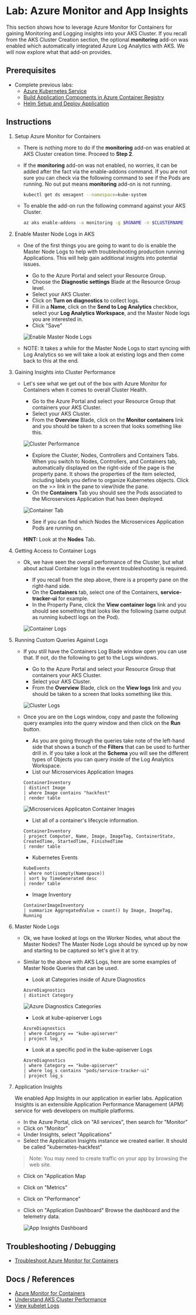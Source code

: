 # Lab: Azure Monitor and App Insights

This section shows how to leverage Azure Monitor for Containers for gaining Monitoring and Logging insights into your AKS Cluster. If you recall from the AKS Cluster Creation section, the optional **monitoring** add-on was enabled which automatically integrated Azure Log Analytics with AKS. We will now explore what that add-on provides.

## Prerequisites

* Complete previous labs:
    * [Azure Kubernetes Service](../../create-aks-cluster/README.md)
    * [Build Application Components in Azure Container Registry](../../build-application/README.md)
    * [Helm Setup and Deploy Application](../../helm-setup-deploy/README.md)

## Instructions

1. Setup Azure Monitor for Containers

    * There is nothing more to do if the **monitoring** add-on was enabled at AKS Cluster creation time. Proceed to **Step 2**.
    * If the **monitoring** add-on was not enabled, no worries, it can be added after the fact via the enable-addons command. If you are not sure you can check via the following command to see if the Pods are running. No out put means **monitoring** add-on is not running.

        ```bash
        kubectl get ds omsagent --namespace=kube-system
        ```
    * To enable the add-on run the following command against your AKS Cluster.

        ```bash
        az aks enable-addons -a monitoring -g $RGNAME -n $CLUSTERNAME
        ```

2. Enable Master Node Logs in AKS

    * One of the first things you are going to want to do is enable the Master Node Logs to help with troubleshooting production running Applications. This will help gain additional insights into potential issues.
        * Go to the Azure Portal and select your Resource Group.
        * Choose the **Diagnostic settings** Blade at the Resource Group level.
        * Select your AKS Cluster.
        * Click on **Turn on diagnostics** to collect logs.
        * Fill in a **Name**, click on the **Send to Log Analytics** checkbox, select your **Log Analytics Workspace**, and the Master Node logs you are interested in.
        * Click "Save"

        ![Enable Master Node Logs](enable-masternode-logs.png "Enable Master Node Logs")

    * NOTE: It takes a while for the Master Node Logs to start syncing with Log Analytics so we will take a look at existing logs and then come back to this at the end.

3. Gaining Insights into Cluster Performance

    * Let's see what we get out of the box with Azure Monitor for Containers when it comes to overall Cluster Health.
        * Go to the Azure Portal and select your Resource Group that containers your AKS Cluster.
        * Select your AKS Cluster.
        * From the **Overview** Blade, click on the **Monitor containers** link and you should be taken to a screen that looks something like this.

        ![Cluster Performance](aks-cluster-performance.png "Cluster Performance")

        * Explore the Cluster, Nodes, Controllers and Containers Tabs. When you switch to Nodes, Controllers, and Containers tab, automatically displayed on the right-side of the page is the property pane. It shows the properties of the item selected, including labels you define to organize Kubernetes objects. Click on the >> link in the pane to view\hide the pane.
        * On the **Containers** Tab you should see the Pods associated to the Microservices Application that has been deployed.

        ![Container Tab](containers-tab.png "Containers Tab")

        * See if you can find which Nodes the Microservices Application Pods are running on.

        **HINT:** Look at the **Nodes** Tab.

4. Getting Access to Container Logs

    * Ok, we have seen the overall performance of the Cluster, but what about actual Container logs in the event troubleshooting is required.
        * If you recall from the step above, there is a property pane on the right-hand side.
        * On the **Containers** tab, select one of the Containers, **service-tracker-ui** for example.
        * In the Property Pane, click the **View container logs** link and you should see something that looks like the following (same output as running kubectl logs on the Pod).

        ![Container Logs](containers-logs.png "Container Logs")

5. Running Custom Queries Against Logs

    * If you still have the Containers Log Blade window open you can use that. If not, do the following to get to the Logs windows.
        * Go to the Azure Portal and select your Resource Group that containers your AKS Cluster.
        * Select your AKS Cluster.
        * From the **Overview** Blade, click on the **View logs** link and you should be taken to a screen that looks something like this.

        ![Cluster Logs](cluster-logs.png "Cluster Logs")

    * Once you are on the Logs window, copy and paste the following query examples into the query window and then click on the **Run** button.
        * As you are going through the queries take note of the left-hand side that shows a bunch of the **Filters** that can be used to further drill in. If you take a look at the **Schema** you will see the different types of Objects you can query inside of the Log Analytics Workspace.
        * List our Microservices Application Images

        ```text
        ContainerInventory
        | distinct Image
        | where Image contains "hackfest"
        | render table
        ```

        ![Microservices Applicaton Container Images](containers-images.png "Microservices Applicaton Container Images")

        * List all of a container's lifecycle information.

        ```text
        ContainerInventory
        | project Computer, Name, Image, ImageTag, ContainerState, CreatedTime, StartedTime, FinishedTime
        | render table
        ```

        * Kubernetes Events

        ```text
        KubeEvents
        | where not(isempty(Namespace))
        | sort by TimeGenerated desc
        | render table
        ```

        * Image Inventory

        ```text
        ContainerImageInventory
        | summarize AggregatedValue = count() by Image, ImageTag, Running
        ```

6. Master Node Logs

    * Ok, we have looked at logs on the Worker Nodes, what about the Master Nodes? The Master Node Logs should be synced up by now and starting to be captured so let's give it at try.
    * Similar to the above with AKS Logs, here are some examples of Master Node Queries that can be used.
        * Look at Categories inside of Azure Diagnostics

        ```text
        AzureDiagnostics
        | distinct Category
        ```

        ![Azure Diagnostics Categories](diagnostics-categories.png "Azure Diagnostics Categories")

        * Look at kube-apiserver Logs

        ```text
        AzureDiagnostics
        | where Category == "kube-apiserver"
        | project log_s
        ```

        * Look at a specific pod in the kube-apiserver Logs

        ```text
        AzureDiagnostics
        | where Category == "kube-apiserver"
        | where log_s contains "pods/service-tracker-ui"
        | project log_s
        ```

7. Application Insights

    We enabled App Insights in our application in earlier labs. Application Insights is an extensible Application Performance Management (APM) service for web developers on multiple platforms.

    * In the Azure Portal, click on "All services", then search for "Monitor"
    * Click on "Monitor"
    * Under Insights, select "Applications"
    * Select the Application Insights instance we created earlier. It should be called "kubernetes-hackfest"

    > Note: You may need to create traffic on your app by browsing the web site.

    * Click on "Application Map
    * Click on "Metrics"
    * Click on "Performance"
    * Click on "Application Dashboard" Browse the dashboard and the telemetry data. 

        ![App Insights Dashboard](app-insights-dashboard.png "App Insights Dashboard")


## Troubleshooting / Debugging

* [Troubleshoot Azure Monitor for Containers](https://docs.microsoft.com/en-us/azure/monitoring/monitoring-container-insights-troubleshoot)

## Docs / References

* [Azure Monitor for Containers](https://docs.microsoft.com/en-us/azure/monitoring/monitoring-container-insights-overview?toc=%2fazure%2fmonitoring%2ftoc.json)
* [Understand AKS Cluster Performance](https://docs.microsoft.com/en-us/azure/monitoring/monitoring-container-insights-analyze?toc=%2fazure%2fmonitoring%2ftoc.json)
* [View kubelet Logs](https://docs.microsoft.com/en-us/azure/aks/kubelet-logs)